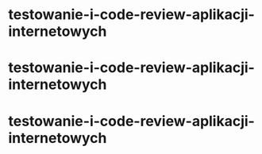 # testowanie-i-code-review-aplikacji-internetowych
# testowanie-i-code-review-aplikacji-internetowych
# testowanie-i-code-review-aplikacji-internetowych
